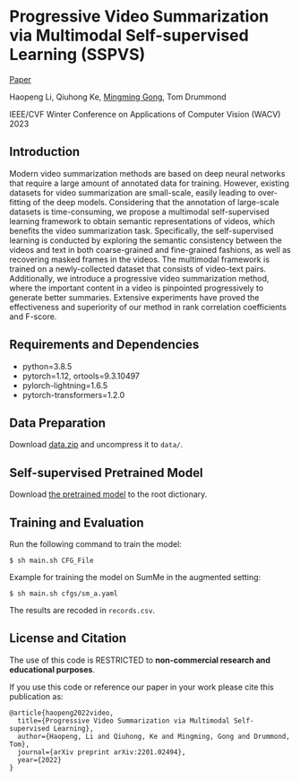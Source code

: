 # Progressive Video Summarization via Multimodal Self-supervised Learning (SSPVS)
 [Paper](https://arxiv.org/pdf/2201.02494.pdf)

Haopeng Li, Qiuhong Ke, [Mingming Gong](https://mingming-gong.github.io/), Tom Drummond

IEEE/CVF Winter Conference on Applications of Computer Vision (WACV) 2023


## Introduction


Modern video summarization methods are based on deep neural networks that require a large amount of annotated data for training. However, existing datasets for video summarization are small-scale, easily leading to over-fitting of the deep models. Considering that the annotation of large-scale datasets is time-consuming, we propose a multimodal self-supervised learning framework to obtain semantic representations of videos, which benefits the video summarization task. Specifically, the self-supervised learning is conducted by exploring the  semantic consistency between  the videos and text in both coarse-grained and fine-grained fashions, as well as recovering  masked frames in the  videos. The multimodal framework is trained on a newly-collected dataset that consists of video-text pairs. Additionally, we introduce a progressive video summarization method, where the important content in a video is pinpointed progressively to generate better summaries. Extensive experiments have proved the effectiveness and superiority of our method in rank correlation coefficients and F-score.


## Requirements and Dependencies

- python=3.8.5
- pytorch=1.12, ortools=9.3.10497
- pylorch-lightning=1.6.5 
- pytorch-transformers=1.2.0


## Data Preparation

Download [data.zip](https://drive.google.com/file/d/1txVUTZNWDxXVGZUAOs7Hh7FqDLEOrs8w/view?usp=sharing) and uncompress it to ``data/``.

## Self-supervised Pretrained Model

Download [the pretrained model](https://drive.google.com/file/d/1VUSqlXuDZt0HW2TXv5bVl8jqfIjg4Wvx/view?usp=sharing) to the root dictionary.


## Training and Evaluation
Run the following command to train the model: 

```
$ sh main.sh CFG_File
```

Example for training the model on SumMe in the augmented setting: 

```
$ sh main.sh cfgs/sm_a.yaml
```

The results are recoded in ``records.csv``.




## License and Citation

The use of this code is RESTRICTED to **non-commercial research and educational purposes**.

If you use this code or reference our paper in your work please cite this publication as:

```
@article{haopeng2022video,
  title={Progressive Video Summarization via Multimodal Self-supervised Learning},
  author={Haopeng, Li and Qiuhong, Ke and Mingming, Gong and Drummond, Tom},
  journal={arXiv preprint arXiv:2201.02494},
  year={2022}
}
```
<!-- ## Acknowledgement

The code is developed based on [VASNet](https://github.com/ok1zjf/VASNet). -->

